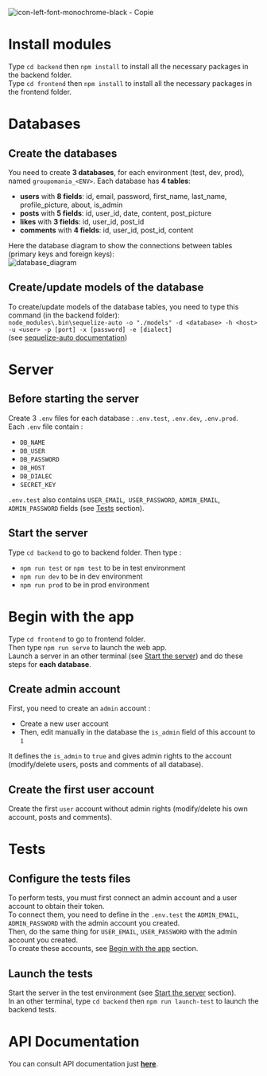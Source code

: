 ![icon-left-font-monochrome-black - Copie](https://user-images.githubusercontent.com/65662608/112165838-656cb600-8bef-11eb-8e30-b2b0bfd8cba9.png)

# Install modules
Type `cd backend` then `npm install` to install all the necessary packages in the backend folder. <br>
Type `cd frontend` then `npm install` to install all the necessary packages in the frontend folder.

# Databases
  ## Create the databases
  You need to create **3 databases**, for each environment (test, dev, prod), named `groupomania_<ENV>`.
  Each database has **4 tables**:
  * **users** with **8 fields**: id, email, password, first_name, last_name, profile_picture, about, is_admin
  * **posts** with **5 fields**: id, user_id, date, content, post_picture
  * **likes** with **3 fields**: id, user_id, post_id
  * **comments** with **4 fields**: id, user_id, post_id, content <br>
  <!-- end of the list -->
  Here the database diagram to show the connections between tables (primary keys and foreign keys): <br>
  ![database_diagram](https://user-images.githubusercontent.com/65662608/112166136-a95fbb00-8bef-11eb-89b9-892005330041.PNG) <br>
  ## Create/update models of the database
  To create/update models of the database tables, you need to type this command (in the backend folder): <br>
  `node_modules\.bin\sequelize-auto -o "./models" -d <database> -h <host> -u <user> -p [port] -x [password] -e [dialect]` <br>
  (see [sequelize-auto documentation](https://github.com/sequelize/sequelize-auto))

# Server
  ## Before starting the server
  Create 3 `.env` files for each database : `.env.test`, `.env.dev`, `.env.prod`.<br>
  Each `.env` file contain :
  * `DB_NAME`
  * `DB_USER`
  * `DB_PASSWORD`
  * `DB_HOST`
  * `DB_DIALEC`
  * `SECRET_KEY` <br>
  <!-- end of the list -->
  `.env.test` also contains `USER_EMAIL`,` USER_PASSWORD`, `ADMIN_EMAIL`, `ADMIN_PASSWORD` fields (see [Tests](#Tests) section).
  ## Start the server
  Type `cd backend` to go to backend folder. Then type :
  * `npm run test` or `npm test` to be in test environment
  * `npm run dev` to be in dev environment
  * `npm run prod` to be in prod environment

# Begin with the app
Type `cd frontend` to go to frontend folder. <br>
Then type `npm run serve` to launch the web app. <br>
Launch a server in an other terminal (see [Start the server](#Start-the-server)) and do these steps for **each database**.
  ## Create admin account
  First, you need to create an `admin` account :
  * Create a new user account
  * Then, edit manually in the database the `is_admin` field of this account to `1` <br>
  <!-- end of the list -->
  It defines the `is_admin` to `true` and gives admin rights to the account (modify/delete users, posts and comments of all database).
  ## Create the first user account
  Create the first `user` account without admin rights (modify/delete his own account, posts and comments).

# Tests
  ## Configure the tests files
  To perform tests, you must first connect an admin account and a user account to obtain their token. <br>
  To connect them, you need to define in the `.env.test` the `ADMIN_EMAIL`, `ADMIN_PASSWORD` with the admin account you created. <br>
  Then, do the same thing for `USER_EMAIL`, `USER_PASSWORD` with the admin account you created. <br>
  To create these accounts, see [Begin with the app](#Begin-with-the-app) section. <br>
  ## Launch the tests
  Start the server in the test environment (see [Start the server](#Start-the-server) section). <br>
  In an other terminal, type `cd backend` then `npm run launch-test` to launch the backend tests.

# API Documentation
You can consult API documentation just **[here](https://documenter.getpostman.com/view/13743956/TWDTLyEE)**.

